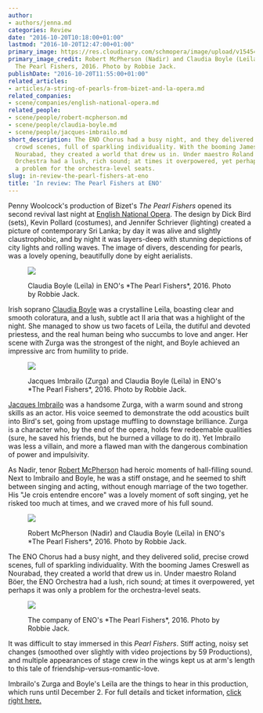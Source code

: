 ```yaml
---
author:
- authors/jenna.md
categories: Review
date: "2016-10-20T10:18:00+01:00"
lastmod: "2016-10-20T12:47:00+01:00"
primary_image: https://res.cloudinary.com/schmopera/image/upload/v1545409169/media/webhook-uploads/1476959147238/2016-10-21---Square---ENO-The-Pearl-Fishers-Robert-McPherson-and-Claudia-Boyle-Robbie-Jack.jpg.jpg
primary_image_credit: Robert McPherson (Nadir) and Claudia Boyle (Leïla) in ENO's
  The Pearl Fishers, 2016. Photo by Robbie Jack.
publishDate: "2016-10-20T11:55:00+01:00"
related_articles:
- articles/a-string-of-pearls-from-bizet-and-la-opera.md
related_companies:
- scene/companies/english-national-opera.md
related_people:
- scene/people/robert-mcpherson.md
- scene/people/claudia-boyle.md
- scene/people/jacques-imbrailo.md
short_description: The ENO Chorus had a busy night, and they delivered solid, precise
  crowd scenes, full of sparkling individuality. With the booming James Creswell as
  Nourabad, they created a world that drew us in. Under maestro Roland Böer, the ENO
  Orchestra had a lush, rich sound; at times it overpowered, yet perhaps it was only
  a problem for the orchestra-level seats.
slug: in-review-the-pearl-fishers-at-eno
title: 'In review: The Pearl Fishers at ENO'
---
```


Penny Woolcock's production of Bizet's *The Pearl Fishers* opened its second revival last night at [English National Opera](/scene/companies/english-national-opera/). The design by Dick Bird (sets), Kevin Pollard (costumes), and Jennifer Schriever (lighting) created a picture of contemporary Sri Lanka; by day it was alive and slightly claustrophobic, and by night it was layers-deep with stunning depictions of city lights and rolling waves. The image of divers, descending for pearls, was a lovely opening, beautifully done by eight aerialists.

<figure data-type="image">

![](https://res.cloudinary.com/schmopera/image/upload/v1545409169/media/webhook-uploads/1476960417868/2016-10-21---ENO-The-Pearl-Fishers-Claudia-Boyle-4-Robbie-Jack.jpg.jpg)
<figcaption>Claudia Boyle (Leïla) in ENO's *The Pearl Fishers*, 2016. Photo by Robbie Jack.</figcaption>
</figure>

Irish soprano [Claudia Boyle](/scene/people/claudia-boyle/) was a crystalline Leïla, boasting clear and smooth coloratura, and a lush, subtle act II aria that was a highlight of the night. She managed to show us two facets of Leïla, the dutiful and devoted priestess, and the real human being who succumbs to love and anger. Her scene with Zurga was the strongest of the night, and Boyle achieved an impressive arc from humility to pride.

<figure data-type="image">

![](https://res.cloudinary.com/schmopera/image/upload/v1545409169/media/webhook-uploads/1476960428114/2016-10-21---ENO-The-Pearl-Fishers-Jacques-Imbrailo-and-Claudia-Boyle-2-Robbie-Jack.jpg.jpg)
<figcaption>Jacques Imbrailo (Zurga) and Claudia Boyle (Leïla) in ENO's *The Pearl Fishers*, 2016. Photo by Robbie Jack.</figcaption>
</figure>

[Jacques Imbrailo](/scene/people/jacques-imbrailo/) was a handsome Zurga, with a warm sound and strong skills as an actor. His voice seemed to demonstrate the odd acoustics built into Bird's set, going from upstage muffling to downstage brilliance. Zurga is a character who, by the end of the opera, holds few redeemable qualities (sure, he saved his friends, but he burned a village to do it). Yet Imbrailo was less a villain, and more a flawed man with the dangerous combination of power and impulsivity. 

As Nadir, tenor [Robert McPherson](/scene/people/robert-mcpherson/) had heroic moments of hall-filling sound. Next to Imbrailo and Boyle, he was a stiff onstage, and he seemed to shift between singing and acting, without enough marriage of the two together. His "Je crois entendre encore" was a lovely moment of soft singing, yet he risked too much at times, and we craved more of his full sound.

<figure data-type="image">

![](https://res.cloudinary.com/schmopera/image/upload/v1545409169/media/webhook-uploads/1476960439820/2016-10-21---ENO-The-Pearl-Fishers-Robert-McPherson-and-Claudia-Boyle-Robbie-Jack.jpg.jpg)
<figcaption>Robert McPherson (Nadir) and Claudia Boyle (Leïla) in ENO's *The Pearl Fishers*, 2016. Photo by Robbie Jack.</figcaption>
</figure>

The ENO Chorus had a busy night, and they delivered solid, precise crowd scenes, full of sparkling individuality. With the booming James Creswell as Nourabad, they created a world that drew us in. Under maestro Roland Böer, the ENO Orchestra had a lush, rich sound; at times it overpowered, yet perhaps it was only a problem for the orchestra-level seats.

<figure data-type="image">

![](https://res.cloudinary.com/schmopera/image/upload/v1545409169/media/webhook-uploads/1476960447117/2016-10-21---ENO-The-Pearl-Fishers-Company-Robbie-Jack.jpg.jpg)
<figcaption>The company of ENO's *The Pearl Fishers*, 2016. Photo by Robbie Jack.</figcaption>
</figure>

It was difficult to stay immersed in this *Pearl Fishers*. Stiff acting, noisy set changes (smoothed over slightly with video projections by 59 Productions), and multiple appearances of stage crew in the wings kept us at arm's length to this tale of friendship-versus-romantic-love. 

Imbrailo's Zurga and Boyle's Leïla are the things to hear in this production, which runs until December 2. For full details and ticket information, [click right here.](https://www.eno.org/whats-on/the-pearl-fishers/)
